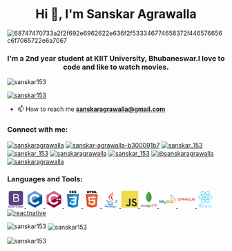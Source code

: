 <h1 align="center">Hi 👋, I'm Sanskar Agrawalla</h1>


![68747470733a2f2f692e6962622e636f2f533346774658372f446576656c6f7065722e6a7067](https://user-images.githubusercontent.com/79687388/117785880-9cac2a80-b262-11eb-839d-42695780db5b.jpg)

<h3 align="center">I'm a 2nd year student at KIIT University, Bhubaneswar.I love to code and like to watch movies.</h3>

<p align="left"> <img src="https://komarev.com/ghpvc/?username=sanskar153&label=Profile%20views&color=0e75b6&style=flat" alt="sanskar153" /> </p>

<p align="left"> <a href="https://github.com/ryo-ma/github-profile-trophy"><img src="https://github-profile-trophy.vercel.app/?username=sanskar153" alt="sanskar153" /></a> </p>

- 📫 How to reach me **sanskaragrawalla@gmail.com**

<h3 align="left">Connect with me:</h3>
<p align="left">
<a href="https://codepen.io/sanskaragrawalla" target="blank"><img align="center" src="https://cdn.jsdelivr.net/npm/simple-icons@3.1.0/icons/codepen.svg" alt="sanskaragrawalla" height="30" width="40" /></a>
<a href="https://linkedin.com/in/sanskar-agrawalla-b300091b7" target="blank"><img align="center" src="https://cdn.jsdelivr.net/npm/simple-icons@3.1.0/icons/linkedin.svg" alt="sanskar-agrawalla-b300091b7" height="30" width="40" /></a>
<a href="https://instagram.com/sanskar_153" target="blank"><img align="center" src="https://cdn.jsdelivr.net/npm/simple-icons@3.1.0/icons/instagram.svg" alt="sanskar_153" height="30" width="40" /></a>
<a href="https://www.codechef.com/users/sanskar_153" target="blank"><img align="center" src="https://cdn.jsdelivr.net/npm/simple-icons@3.1.0/icons/codechef.svg" alt="sanskar_153" height="30" width="40" /></a>
<a href="https://www.hackerrank.com/sanskaragrawalla" target="blank"><img align="center" src="https://cdn.jsdelivr.net/npm/simple-icons@3.1.0/icons/hackerrank.svg" alt="sanskaragrawalla" height="30" width="40" /></a>
<a href="https://www.leetcode.com/sanskar_153" target="blank"><img align="center" src="https://cdn.jsdelivr.net/npm/simple-icons@3.1.0/icons/leetcode.svg" alt="sanskar_153" height="30" width="40" /></a>
<a href="https://www.hackerearth.com/@sanskaragrawalla" target="blank"><img align="center" src="https://cdn.jsdelivr.net/npm/simple-icons@3.1.0/icons/hackerearth.svg" alt="@sanskaragrawalla" height="30" width="40" /></a>
<a href="https://auth.geeksforgeeks.org/user/sanskaragrawalla" target="blank"><img align="center" src="https://cdn.jsdelivr.net/npm/simple-icons@3.1.0/icons/geeksforgeeks.svg" alt="sanskaragrawalla" height="30" width="40" /></a>
</p>

<h3 align="left">Languages and Tools:</h3>
<p align="left"> <a href="https://getbootstrap.com" target="_blank"> <img src="https://raw.githubusercontent.com/devicons/devicon/master/icons/bootstrap/bootstrap-plain-wordmark.svg" alt="bootstrap" width="40" height="40"/> </a> <a href="https://www.cprogramming.com/" target="_blank"> <img src="https://raw.githubusercontent.com/devicons/devicon/master/icons/c/c-original.svg" alt="c" width="40" height="40"/> </a> <a href="https://www.w3schools.com/cpp/" target="_blank"> <img src="https://raw.githubusercontent.com/devicons/devicon/master/icons/cplusplus/cplusplus-original.svg" alt="cplusplus" width="40" height="40"/> </a> <a href="https://www.w3schools.com/css/" target="_blank"> <img src="https://raw.githubusercontent.com/devicons/devicon/master/icons/css3/css3-original-wordmark.svg" alt="css3" width="40" height="40"/> </a> <a href="https://www.w3.org/html/" target="_blank"> <img src="https://raw.githubusercontent.com/devicons/devicon/master/icons/html5/html5-original-wordmark.svg" alt="html5" width="40" height="40"/> </a> <a href="https://www.java.com" target="_blank"> <img src="https://raw.githubusercontent.com/devicons/devicon/master/icons/java/java-original.svg" alt="java" width="40" height="40"/> </a> <a href="https://developer.mozilla.org/en-US/docs/Web/JavaScript" target="_blank"> <img src="https://raw.githubusercontent.com/devicons/devicon/master/icons/javascript/javascript-original.svg" alt="javascript" width="40" height="40"/> </a> <a href="https://www.mongodb.com/" target="_blank"> <img src="https://raw.githubusercontent.com/devicons/devicon/master/icons/mongodb/mongodb-original-wordmark.svg" alt="mongodb" width="40" height="40"/> </a> <a href="https://www.mysql.com/" target="_blank"> <img src="https://raw.githubusercontent.com/devicons/devicon/master/icons/mysql/mysql-original-wordmark.svg" alt="mysql" width="40" height="40"/> </a> <a href="https://www.oracle.com/" target="_blank"> <img src="https://raw.githubusercontent.com/devicons/devicon/master/icons/oracle/oracle-original.svg" alt="oracle" width="40" height="40"/> </a> <a href="https://reactjs.org/" target="_blank"> <img src="https://raw.githubusercontent.com/devicons/devicon/master/icons/react/react-original-wordmark.svg" alt="react" width="40" height="40"/> </a> <a href="https://reactnative.dev/" target="_blank"> <img src="https://reactnative.dev/img/header_logo.svg" alt="reactnative" width="40" height="40"/> </a> </p>

<p><img align="left" src="https://github-readme-stats.vercel.app/api/top-langs?username=sanskar153&show_icons=true&locale=en&layout=compact" alt="sanskar153" /></p>

<p>&nbsp;<img align="center" src="https://github-readme-stats.vercel.app/api?username=sanskar153&show_icons=true&locale=en" alt="sanskar153" /></p>

<p><img align="center" src="https://github-readme-streak-stats.herokuapp.com/?user=sanskar153&" alt="sanskar153" /></p>




<!---
sanskar153/sanskar153 is a ✨ special ✨ repository because its `README.md` (this file) appears on your GitHub profile.
You can click the Preview link to take a look at your changes.
--->
